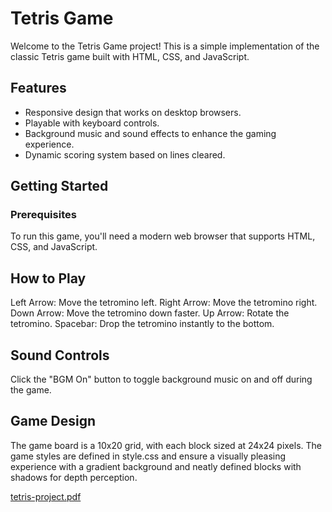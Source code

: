 # Tetris Game

Welcome to the Tetris Game project! This is a simple implementation of the classic Tetris game built with HTML, CSS, and JavaScript.

## Features

- Responsive design that works on desktop browsers.
- Playable with keyboard controls.
- Background music and sound effects to enhance the gaming experience.
- Dynamic scoring system based on lines cleared.

## Getting Started

### Prerequisites

To run this game, you'll need a modern web browser that supports HTML, CSS, and JavaScript.

## How to Play

Left Arrow: Move the tetromino left.
Right Arrow: Move the tetromino right.
Down Arrow: Move the tetromino down faster.
Up Arrow: Rotate the tetromino.
Spacebar: Drop the tetromino instantly to the bottom.

## Sound Controls

Click the "BGM On" button to toggle background music on and off during the game.


## Game Design

The game board is a 10x20 grid, with each block sized at 24x24 pixels. 
The game styles are defined in style.css and ensure a visually pleasing experience with 
a gradient background and neatly defined blocks with shadows for depth perception.

[tetris-project.pdf](https://github.com/user-attachments/files/16258153/tetris-project.pdf)




